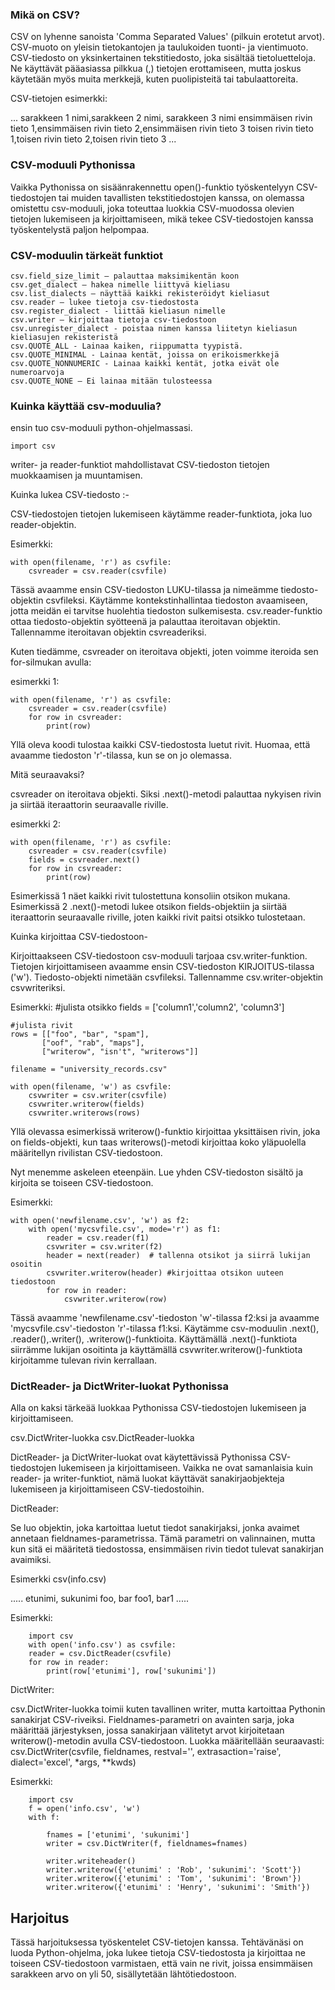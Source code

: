 ### Mikä on CSV?
CSV on lyhenne sanoista 'Comma Separated Values' (pilkuin erotetut arvot). CSV-muoto on yleisin tietokantojen ja taulukoiden tuonti- ja vientimuoto. CSV-tiedosto on yksinkertainen tekstitiedosto, joka sisältää tietoluetteloja. Ne käyttävät pääasiassa pilkkua (,) tietojen erottamiseen, mutta joskus käytetään myös muita merkkejä, kuten puolipisteitä tai tabulaattoreita.

CSV-tietojen esimerkki:

...
sarakkeen 1 nimi,sarakkeen 2 nimi, sarakkeen 3 nimi
ensimmäisen rivin tieto 1,ensimmäisen rivin tieto 2,ensimmäisen rivin tieto 3
toisen rivin tieto 1,toisen rivin tieto 2,toisen rivin tieto 3
...

### CSV-moduuli Pythonissa
Vaikka Pythonissa on sisäänrakennettu open()-funktio työskentelyyn CSV-tiedostojen tai muiden tavallisten tekstitiedostojen kanssa, on olemassa omistettu csv-moduuli, joka toteuttaa luokkia CSV-muodossa olevien tietojen lukemiseen ja kirjoittamiseen, mikä tekee CSV-tiedostojen kanssa työskentelystä paljon helpompaa.

### CSV-moduulin tärkeät funktiot

    csv.field_size_limit – palauttaa maksimikentän koon
    csv.get_dialect – hakea nimelle liittyvä kieliasu
    csv.list_dialects – näyttää kaikki rekisteröidyt kieliasut
    csv.reader – lukee tietoja csv-tiedostosta
    csv.register_dialect - liittää kieliasun nimelle
    csv.writer – kirjoittaa tietoja csv-tiedostoon
    csv.unregister_dialect - poistaa nimen kanssa liitetyn kieliasun kieliasujen rekisteristä
    csv.QUOTE_ALL - Lainaa kaiken, riippumatta tyypistä.
    csv.QUOTE_MINIMAL - Lainaa kentät, joissa on erikoismerkkejä
    csv.QUOTE_NONNUMERIC - Lainaa kaikki kentät, jotka eivät ole numeroarvoja
    csv.QUOTE_NONE – Ei lainaa mitään tulosteessa

### Kuinka käyttää csv-moduulia?
ensin tuo csv-moduuli python-ohjelmassasi.

    import csv

writer- ja reader-funktiot mahdollistavat CSV-tiedoston tietojen muokkaamisen ja muuntamisen.

Kuinka lukea CSV-tiedosto :-

CSV-tiedostojen tietojen lukemiseen käytämme reader-funktiota, joka luo reader-objektin.

Esimerkki:

    with open(filename, 'r') as csvfile:
        csvreader = csv.reader(csvfile)

Tässä avaamme ensin CSV-tiedoston LUKU-tilassa ja nimeämme tiedosto-objektin csvfileksi. Käytämme kontekstinhallintaa tiedoston avaamiseen, jotta meidän ei tarvitse huolehtia tiedoston sulkemisesta. csv.reader-funktio ottaa tiedosto-objektin syötteenä ja palauttaa iteroitavan objektin. Tallennamme iteroitavan objektin csvreaderiksi.

Kuten tiedämme, csvreader on iteroitava objekti, joten voimme iteroida sen for-silmukan avulla:

esimerkki 1:

    with open(filename, 'r') as csvfile:
        csvreader = csv.reader(csvfile)
        for row in csvreader:
            print(row)

Yllä oleva koodi tulostaa kaikki CSV-tiedostosta luetut rivit. Huomaa, että avaamme tiedoston 'r'-tilassa, kun se on jo olemassa.

Mitä seuraavaksi?

csvreader on iteroitava objekti. Siksi .next()-metodi palauttaa nykyisen rivin ja siirtää iteraattorin seuraavalle riville.

esimerkki 2:

    with open(filename, 'r') as csvfile:
        csvreader = csv.reader(csvfile)
        fields = csvreader.next()
        for row in csvreader:
            print(row)

Esimerkissä 1 näet kaikki rivit tulostettuna konsoliin otsikon mukana. Esimerkissä 2 .next()-metodi lukee otsikon fields-objektiin ja siirtää iteraattorin seuraavalle riville, joten kaikki rivit paitsi otsikko tulostetaan.

Kuinka kirjoittaa CSV-tiedostoon-

Kirjoittaakseen CSV-tiedostoon csv-moduuli tarjoaa csv.writer-funktion. Tietojen kirjoittamiseen avaamme ensin CSV-tiedoston KIRJOITUS-tilassa ('w'). Tiedosto-objekti nimetään csvfileksi. Tallennamme csv.writer-objektin csvwriteriksi.

Esimerkki:
    #julista otsikko
    fields = ['column1','column2', 'column3']

    #julista rivit
    rows = [["foo", "bar", "spam"],
           ["oof", "rab", "maps"],
           ["writerow", "isn't", "writerows"]]

    filename = "university_records.csv"
    
    with open(filename, 'w') as csvfile:
        csvwriter = csv.writer(csvfile)
        csvwriter.writerow(fields)
        csvwriter.writerows(rows)

Yllä olevassa esimerkissä writerow()-funktio kirjoittaa yksittäisen rivin, joka on fields-objekti, kun taas writerows()-metodi kirjoittaa koko yläpuolella määritellyn rivilistan CSV-tiedostoon.

Nyt menemme askeleen eteenpäin. Lue yhden CSV-tiedoston sisältö ja kirjoita se toiseen CSV-tiedostoon.

Esimerkki:

    with open('newfilename.csv', 'w') as f2:
        with open('mycsvfile.csv', mode='r') as f1:
            reader = csv.reader(f1)
            csvwriter = csv.writer(f2)
            header = next(reader)  # tallenna otsikot ja siirrä lukijan osoitin
            csvwriter.writerow(header) #kirjoittaa otsikon uuteen tiedostoon
            for row in reader:
                csvwriter.writerow(row)

Tässä avaamme 'newfilename.csv'-tiedoston 'w'-tilassa f2:ksi ja avaamme 'mycsvfile.csv'-tiedoston 'r'-tilassa f1:ksi. Käytämme csv-moduulin .next(), .reader(),.writer(), .writerow()-funktioita. Käyttämällä .next()-funktiota siirrämme lukijan osoitinta ja käyttämällä csvwriter.writerow()-funktiota kirjoitamme tulevan rivin kerrallaan.

### DictReader- ja DictWriter-luokat Pythonissa

Alla on kaksi tärkeää luokkaa Pythonissa CSV-tiedostojen lukemiseen ja kirjoittamiseen.

csv.DictWriter-luokka
csv.DictReader-luokka

DictReader- ja DictWriter-luokat ovat käytettävissä Pythonissa CSV-tiedostojen lukemiseen ja kirjoittamiseen. Vaikka ne ovat samanlaisia kuin reader- ja writer-funktiot, nämä luokat käyttävät sanakirjaobjekteja lukemiseen ja kirjoittamiseen CSV-tiedostoihin.

DictReader:

Se luo objektin, joka kartoittaa luetut tiedot sanakirjaksi, jonka avaimet annetaan fieldnames-parametrissa. Tämä parametri on valinnainen, mutta kun sitä ei määritetä tiedostossa, ensimmäisen rivin tiedot tulevat sanakirjan avaimiksi.

Esimerkki csv(info.csv)

.....
etunimi, sukunimi
foo, bar
foo1, bar1
.....

Esimerkki:

        import csv
        with open('info.csv') as csvfile:
        reader = csv.DictReader(csvfile)
        for row in reader:
            print(row['etunimi'], row['sukunimi'])

DictWriter:

csv.DictWriter-luokka toimii kuten tavallinen writer, mutta kartoittaa Pythonin sanakirjat CSV-riveiksi. Fieldnames-parametri on avainten sarja, joka määrittää järjestyksen, jossa sanakirjaan välitetyt arvot kirjoitetaan writerow()-metodin avulla CSV-tiedostoon. Luokka määritellään seuraavasti: csv.DictWriter(csvfile, fieldnames, restval='', extrasaction='raise', dialect='excel', *args, **kwds)

Esimerkki:

        import csv
        f = open('info.csv', 'w')
        with f:
            
            fnames = ['etunimi', 'sukunimi']
            writer = csv.DictWriter(f, fieldnames=fnames)    

            writer.writeheader()
            writer.writerow({'etunimi' : 'Rob', 'sukunimi': 'Scott'})
            writer.writerow({'etunimi' : 'Tom', 'sukunimi': 'Brown'})
            writer.writerow({'etunimi' : 'Henry', 'sukunimi': 'Smith'})


Harjoitus
--------

Tässä harjoituksessa työskentelet CSV-tietojen kanssa. Tehtävänäsi on luoda Python-ohjelma, joka lukee tietoja CSV-tiedostosta ja kirjoittaa ne toiseen CSV-tiedostoon varmistaen, että vain ne rivit, joissa ensimmäisen sarakkeen arvo on yli 50, sisällytetään lähtötiedostoon.